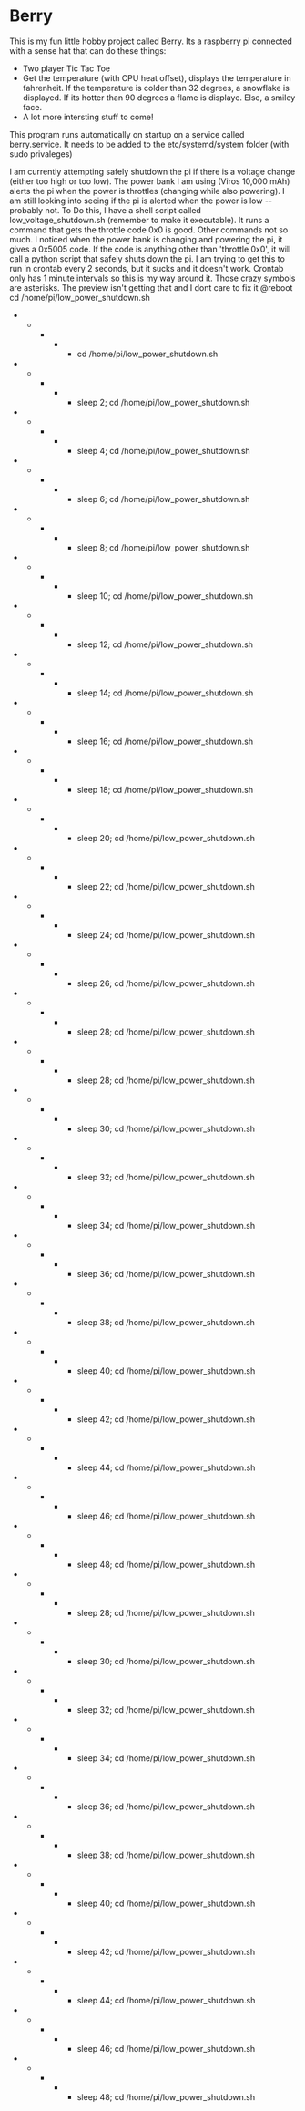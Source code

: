 # Berry

This is my fun little hobby project called Berry. Its a raspberry pi connected with a sense hat that can do these things:
- Two player Tic Tac Toe
- Get the temperature (with CPU heat offset), displays the temperature in fahrenheit. If the temperature is colder than 32 degrees, a snowflake is displayed. If its hotter than 90 degrees a flame is displaye. Else, a smiley face.
- A lot more intersting stuff to come!

This program runs automatically on startup on a service called berry.service. It needs to be added to the etc/systemd/system folder (with sudo privaleges)

I am currently attempting safely shutdown the pi if there is a voltage change (either too high or too low). The power bank I am using (Viros 10,000 mAh) alerts the pi when the power is throttles (changing while also powering). I am still looking into seeing if the pi is alerted when the power is low --probably not.
To Do this, I have a shell script called low_voltage_shutdown.sh (remember to make it executable). It runs a command that gets the throttle code 0x0 is good. Other commands not so much. I noticed when the power bank is changing and powering the pi, it gives a 0x5005 code.
If the code is anything other than 'throttle 0x0', it will call a python script that safely shuts down the pi. 
I am trying to get this to run in crontab every 2 seconds, but it sucks and it doesn't work. Crontab only has 1 minute intervals so this is my way around it. Those crazy symbols are asterisks. The preview isn't getting that and I dont care to fix it
@reboot cd /home/pi/low_power_shutdown.sh
* * * * * cd /home/pi/low_power_shutdown.sh
* * * * * sleep 2; cd /home/pi/low_power_shutdown.sh
* * * * * sleep 4; cd /home/pi/low_power_shutdown.sh
* * * * * sleep 6; cd /home/pi/low_power_shutdown.sh
* * * * * sleep 8; cd /home/pi/low_power_shutdown.sh
* * * * * sleep 10; cd /home/pi/low_power_shutdown.sh
* * * * * sleep 12; cd /home/pi/low_power_shutdown.sh
* * * * * sleep 14; cd /home/pi/low_power_shutdown.sh
* * * * * sleep 16; cd /home/pi/low_power_shutdown.sh
* * * * * sleep 18; cd /home/pi/low_power_shutdown.sh
* * * * * sleep 20; cd /home/pi/low_power_shutdown.sh
* * * * * sleep 22; cd /home/pi/low_power_shutdown.sh
* * * * * sleep 24; cd /home/pi/low_power_shutdown.sh
* * * * * sleep 26; cd /home/pi/low_power_shutdown.sh
* * * * * sleep 28; cd /home/pi/low_power_shutdown.sh
* * * * * sleep 28; cd /home/pi/low_power_shutdown.sh
* * * * * sleep 30; cd /home/pi/low_power_shutdown.sh
* * * * * sleep 32; cd /home/pi/low_power_shutdown.sh
* * * * * sleep 34; cd /home/pi/low_power_shutdown.sh
* * * * * sleep 36; cd /home/pi/low_power_shutdown.sh
* * * * * sleep 38; cd /home/pi/low_power_shutdown.sh
* * * * * sleep 40; cd /home/pi/low_power_shutdown.sh
* * * * * sleep 42; cd /home/pi/low_power_shutdown.sh
* * * * * sleep 44; cd /home/pi/low_power_shutdown.sh
* * * * * sleep 46; cd /home/pi/low_power_shutdown.sh
* * * * * sleep 48; cd /home/pi/low_power_shutdown.sh
* * * * * sleep 28; cd /home/pi/low_power_shutdown.sh
* * * * * sleep 30; cd /home/pi/low_power_shutdown.sh
* * * * * sleep 32; cd /home/pi/low_power_shutdown.sh
* * * * * sleep 34; cd /home/pi/low_power_shutdown.sh
* * * * * sleep 36; cd /home/pi/low_power_shutdown.sh
* * * * * sleep 38; cd /home/pi/low_power_shutdown.sh
* * * * * sleep 40; cd /home/pi/low_power_shutdown.sh
* * * * * sleep 42; cd /home/pi/low_power_shutdown.sh
* * * * * sleep 44; cd /home/pi/low_power_shutdown.sh
* * * * * sleep 46; cd /home/pi/low_power_shutdown.sh
* * * * * sleep 48; cd /home/pi/low_power_shutdown.sh
